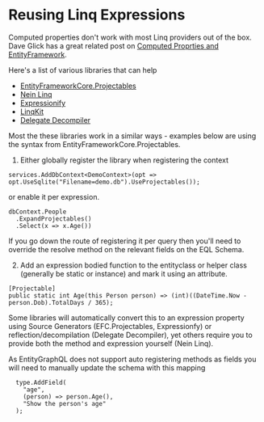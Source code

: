 # Reusing Linq Expressions

Computed properties don't work with most Linq providers out of the box. Dave Glick has a great related post on [Computed Proprties and EntityFramework](https://www.daveaglick.com/posts/computed-properties-and-entity-framework).

Here's a list of various libraries that can help

* [EntityFrameworkCore.Projectables](https://github.com/koenbeuk/EntityFrameworkCore.Projectables)
* [Nein Linq](https://nein.tech/nein-linq/)
* [Expressionify](https://github.com/ClaveConsulting/Expressionify)
* [LinqKit](https://github.com/scottksmith95/LINQKit)
* [Delegate Decompiler](https://github.com/hazzik/DelegateDecompiler)

Most the these libraries work in a similar ways - examples below are using the syntax from EntityFrameworkCore.Projectables.

1) Either globally register the library when registering the context 

```
services.AddDbContext<DemoContext>(opt => opt.UseSqlite("Filename=demo.db").UseProjectables());
```

or enable it per expression.

```
dbContext.People  
  .ExpandProjectables() 
  .Select(x => x.Age())
```

If you go down the route of registering it per query then you'll need to override the resolve method on the relevant fields on the EQL Schema.


2) Add an expression bodied function to the entityclass or helper class (generally be static or instance) and mark it using an attribute.

```
[Projectable]
public static int Age(this Person person) => (int)((DateTime.Now - person.Dob).TotalDays / 365);
```

Some libraries will automatically convert this to an expression property using Source Generators (EFC.Projectables, Expressionfy) or reflection/decompilation (Delegate Decompiler), yet others require you to provide both the method and expression yourself (Nein Linq).

As EntityGraphQL does not support auto registering methods as fields you will need to manually update the schema with this mapping

```
  type.AddField(
    "age",
    (person) => person.Age(),
    "Show the person's age"
  );
```

